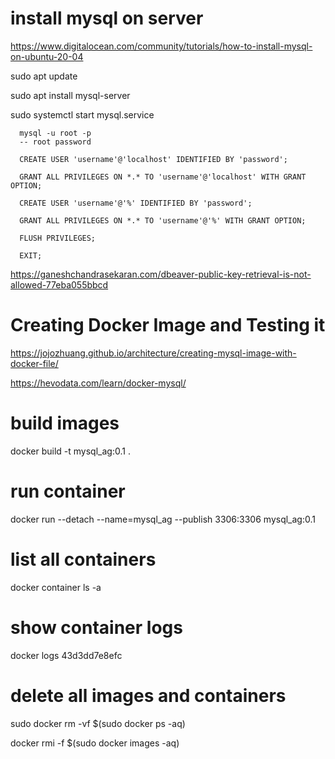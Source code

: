 # install mysql on server

https://www.digitalocean.com/community/tutorials/how-to-install-mysql-on-ubuntu-20-04

sudo apt update

sudo apt install mysql-server

sudo systemctl start mysql.service

      mysql -u root -p
      -- root password

      CREATE USER 'username'@'localhost' IDENTIFIED BY 'password';

      GRANT ALL PRIVILEGES ON *.* TO 'username'@'localhost' WITH GRANT OPTION;

      CREATE USER 'username'@'%' IDENTIFIED BY 'password';

      GRANT ALL PRIVILEGES ON *.* TO 'username'@'%' WITH GRANT OPTION;

      FLUSH PRIVILEGES;

      EXIT;


https://ganeshchandrasekaran.com/dbeaver-public-key-retrieval-is-not-allowed-77eba055bbcd

# Creating Docker Image and Testing it

https://jojozhuang.github.io/architecture/creating-mysql-image-with-docker-file/

https://hevodata.com/learn/docker-mysql/



# build images

docker build -t mysql_ag:0.1 .

# run container

docker run --detach --name=mysql_ag --publish 3306:3306 mysql_ag:0.1

# list all containers

docker container ls -a

# show container logs

docker logs 43d3dd7e8efc

# delete all images and containers

sudo docker rm -vf $(sudo docker ps -aq)

docker rmi -f $(sudo docker images -aq)
